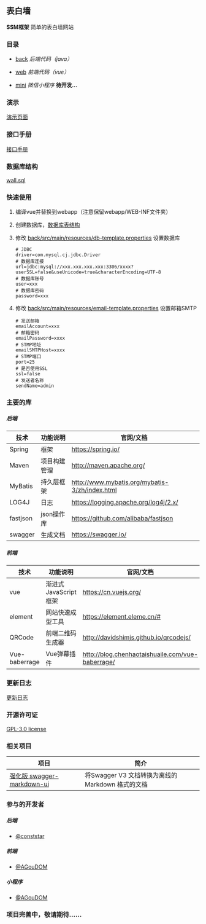 ## 表白墙

**SSM框架** 简单的表白墙网站



### 目录

- [back](/back)   *后端代码（java）*
- [web](/web)   *前端代码（vue）*

- [mini](/mini)   *微信小程序*  **待开发…**

### 演示

[演示页面](http://wall.conststar.cn)



### 接口手册

[接口手册](/HELP_API.md)



### 数据库结构

[wall.sql](/wall.sql)



### 快速使用

1. 编译vue并替换到webapp（注意保留webapp/WEB-INF文件夹）

2. 创建数据库，[数据库表结构](/wall.sql)

3. 修改 [back/src/main/resources/db-template.properties](back/src/main/resources/db-template.properties) 设置数据库

	```properties
	# JDBC
	driver=com.mysql.cj.jdbc.Driver
	# 数据库连接
	url=jdbc:mysql://xxx.xxx.xxx.xxx:3306/xxxx?userSSL=false&useUnicode=true&characterEncoding=UTF-8
	# 数据库账号
	user=xxx
	# 数据库密码
	password=xxx
	```
	
4. 修改 [back/src/main/resources/email-template.properties](back/src/main/resources/email-template.properties) 设置邮箱SMTP

	```properties
	# 发送邮箱
	emailAccount=xxx
	# 邮箱密码
	emailPassword=xxxx
	# STMP地址
	emailSMTPHost=xxxx
	# STMP端口
	port=25
	# 是否使用SSL
	ssl=false
	# 发送者名称
	sendName=admin
	```





### 主要的库

##### 后端

| 技术     | 功能说明     | 官网/文档                                      |
| -------- | ------------ | ---------------------------------------------- |
| Spring   | 框架         | https://spring.io/                             |
| Maven    | 项目构建管理 | http://maven.apache.org/                       |
| MyBatis  | 持久层框架   | http://www.mybatis.org/mybatis-3/zh/index.html |
| LOG4J    | 日志         | https://logging.apache.org/log4j/2.x/          |
| fastjson | json操作库   | https://github.com/alibaba/fastjson            |
| swagger  | 生成文档     | https://swagger.io/                            |



##### 前端

| 技术          | 功能说明               | 官网/文档                                        |
| ------------- | ---------------------- | ------------------------------------------------ |
| vue           | 渐进式 JavaScript 框架 | https://cn.vuejs.org/                            |
| element       | 网站快速成型工具       | https://element.eleme.cn/#                       |
| QRCode        | 前端二维码生成器       | http://davidshimjs.github.io/qrcodejs/           |
| Vue-baberrage | Vue弹幕插件            | http://blog.chenhaotaishuaile.com/vue-baberrage/ |



### 更新日志

[更新日志](/UPDATE_LOG.md)



### 开源许可证

[GPL-3.0 license](/LICENSE)



### 相关项目

| 项目                                                         | 简介                                              |
| ------------------------------------------------------------ | ------------------------------------------------- |
| [强化版 swagger-markdown-ui](https://github.com/conststar/swagger-markdown-ui) | 将Swagger V3 文档转换为离线的 Markdown 格式的文档 |



### 参与的开发者

##### 后端 

- [@conststar](https://github.com/conststar)

##### 前端

- [@AGouDOM](https://github.com/AGouDOM)

##### 小程序

- [@AGouDOM](https://github.com/AGouDOM)



### 项目完善中，敬请期待……